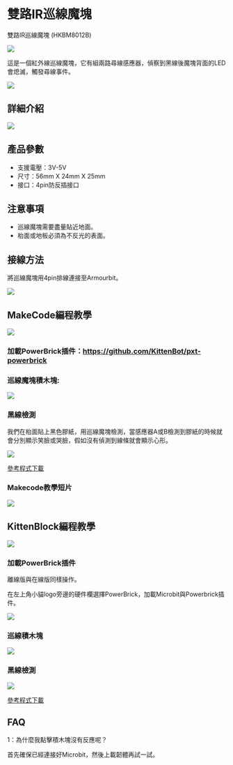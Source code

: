 # 雙路IR巡線魔塊

雙路IR巡線魔塊 (HKBM8012B)

![](./images/07_03.png)

這是一個紅外線巡線魔塊，它有組兩路尋線感應器，偵察到黑線後魔塊背面的LED會熄滅，觸發尋線事件。

![](./images/IMG_2570.GIF)

## 詳細介紹

![](./images/07_01.png)

## 產品參數

- 支援電壓：3V-5V
- 尺寸：56mm X 24mm X 25mm
- 接口：4pin防反插接口

## 注意事項

- 巡線魔塊需要盡量貼近地面。
- 枱面或地板必須為不反光的表面。

## 接線方法

將巡線魔塊用4pin排線連接至Armourbit。

![](./kbimages/07_02.png)

## MakeCode編程教學

![](./images/mcbanner.png)

### 加載PowerBrick插件：https://github.com/KittenBot/pxt-powerbrick

### 巡線魔塊積木塊:

![](./images/linefollowblocks.png)

### 黑線檢測

我們在枱面貼上黑色膠紙，用巡線魔塊檢測，當感應器A或B檢測到膠紙的時候就會分別顯示笑臉或哭臉，假如沒有偵測到線條就會顯示心形。

![](./images/linefollow.png)

[參考程式下載](https://bit.ly/PowerbrickM5_01Hex)

### Makecode教學短片

[![](./images/irtut.png)](https://www.youtube.com/watch?v=BT1TUlmbMm8)

## KittenBlock編程教學

![](./images/kbbanner.png)

### 加載PowerBrick插件

離線版與在線版同樣操作。

在左上角小貓logo旁邊的硬件欄選擇PowerBrick，加載Microbit與Powerbrick插件。

![](./kbimages/addextension.png)

### 巡線積木塊

![](./kbimages/kblinetraceblocks.png)

### 黑線檢測

![](./kbimages/kblinetrace.png)

[參考程式下載](https://bit.ly/PowberbrickM5_01sb3)


## FAQ

1：為什麼我點擊積木塊沒有反應呢？

首先確保已經連接好Microbit，然後上載韌體再試一試。
